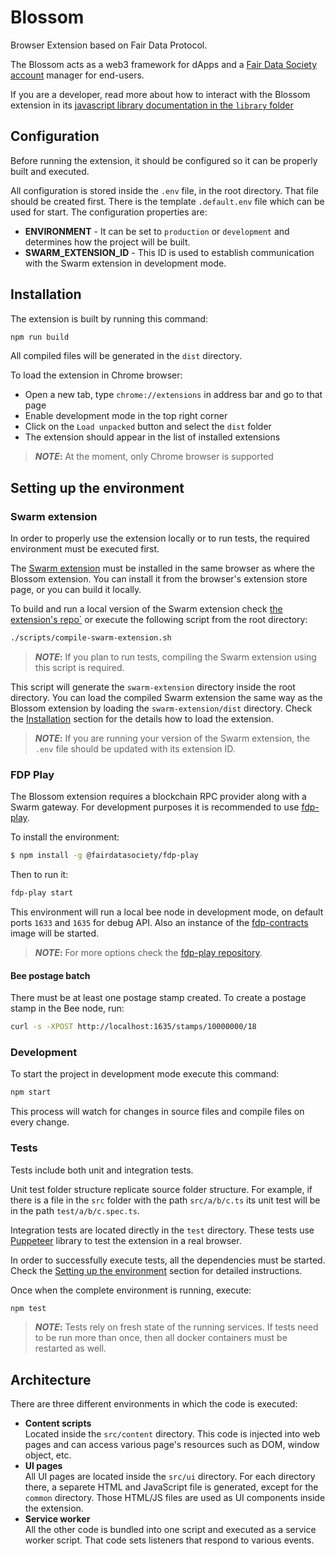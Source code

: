 # Blossom

Browser Extension based on Fair Data Protocol.

The Blossom acts as a web3 framework for dApps and a [Fair Data Society account](https://github.com/fairDataSociety/FIPs/blob/master/text/0013-iaas.md) manager for end-users.

If you are a developer, read more about how to interact with the Blossom extension in its [javascript library documentation in the `library` folder](library/README.md)

## Configuration

Before running the extension, it should be configured so it can be properly built and executed.

All configuration is stored inside the `.env` file, in the root directory. That file should be created first. There is the template `.default.env` file which can be used for start. The configuration properties are:

- **ENVIRONMENT** - It can be set to `production` or `development` and determines how the project will be built.
- **SWARM_EXTENSION_ID** - This ID is used to establish communication with the Swarm extension in development mode.

## Installation

The extension is built by running this command:

```sh
npm run build
```

All compiled files will be generated in the `dist` directory.

To load the extension in Chrome browser:

- Open a new tab, type `chrome://extensions` in address bar and go to that page
- Enable development mode in the top right corner
- Click on the `Load unpacked` button and select the `dist` folder
- The extension should appear in the list of installed extensions

> **_NOTE_:** At the moment, only Chrome browser is supported

## Setting up the environment

### Swarm extension

In order to properly use the extension locally or to run tests, the required environment must be executed first.

The [Swarm extension](https://chrome.google.com/webstore/detail/ethereum-swarm-extension/afpgelfcknfbbfnipnomfdbbnbbemnia) must be installed in the same browser as where the Blossom extension. You can install it from the browser's extension store page, or you can build it locally.

To build and run a local version of the Swarm extension check [the extension's repo`](https://github.com/ethersphere/swarm-extension) or execute the following script from the root directory:

```bash
./scripts/compile-swarm-extension.sh
```

> **_NOTE_:** If you plan to run tests, compiling the Swarm extension using this script is required.

This script will generate the `swarm-extension` directory inside the root directory. You can load the compiled Swarm extension the same way as the Blossom extension by loading the `swarm-extension/dist` directory. Check the [Installation](#installation) section for the details how to load the extension.

> **_NOTE_:** If you are running your version of the Swarm extension, the `.env` file should be updated with its extension ID.

### FDP Play

The Blossom extension requires a blockchain RPC provider along with a Swarm gateway. For development purposes it is recommended to use [fdp-play](https://github.com/fairDataSociety/fdp-play).

To install the environment:

```bash
$ npm install -g @fairdatasociety/fdp-play
```

Then to run it:

```bash
fdp-play start
```

This environment will run a local bee node in development mode, on default ports `1633` and `1635` for debug API. Also an instance of the [fdp-contracts](https://github.com/fairDataSociety/fdp-contracts) image will be started.

> **_NOTE_:** For more options check the [fdp-play repository](https://github.com/fairDataSociety/fdp-play).

#### Bee postage batch

There must be at least one postage stamp created. To create a postage stamp in the Bee node, run:

```bash
curl -s -XPOST http://localhost:1635/stamps/10000000/18
```

### Development

To start the project in development mode execute this command:

```sh
npm start
```

This process will watch for changes in source files and compile files on every change.

### Tests

Tests include both unit and integration tests.

Unit test folder structure replicate source folder structure. For example, if there is a file in the `src` folder with the path `src/a/b/c.ts` its unit test will be in the path `test/a/b/c.spec.ts`.

Integration tests are located directly in the `test` directory. These tests use [Puppeteer](https://github.com/puppeteer/puppeteer) library to test the extension in a real browser.

In order to successfully execute tests, all the dependencies must be started. Check the [Setting up the environment](#setting-up-the-environment) section for detailed instructions.

Once when the complete environment is running, execute:

```sh
npm test
```

> **_NOTE_:** Tests rely on fresh state of the running services. If tests need to be run more than once, then all docker containers must be restarted as well.

## Architecture

There are three different environments in which the code is executed:

- **Content scripts** \
  Located inside the `src/content` directory. This code is injected into web pages and can access various page's resources such as DOM, window object, etc.
- **UI pages** \
  All UI pages are located inside the `src/ui` directory. For each directory there, a separete HTML and JavaScript file is generated, except for the `common` directory. Those HTML/JS files are used as UI components inside the extension.
- **Service worker** \
  All the other code is bundled into one script and executed as a service worker script. That code sets listeners that respond to various events.
